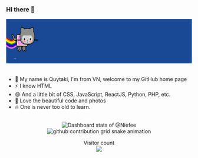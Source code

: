 ### Hi there 👋

<!--
**Niefee/niefee** is a ✨ _special_ ✨ repository because its `README.md` (this file) appears on your GitHub profile.

Here are some ideas to get you started:

- 🔭 I’m currently working on ...
- 🌱 I’m currently learning ...
- 👯 I’m looking to collaborate on ...
- 🤔 I’m looking for help with ...
- 💬 Ask me about ...
- 📫 How to reach me: ...
- 😄 Pronouns: ...
- ⚡ Fun fact: ...
- thanks profile template from Niefee : https://github.com/Niefee/niefee
-->

<div align="center">
    <img src="https://raw.githubusercontent.com/Quytaki/Quytaki/main/assets/fly.webp" height="120px" />
</div>

<br/>

- 🌱 My name is Quytaki, I'm from VN, welcome to my GitHub home page
- ⚡ I know HTML
- 😄 And a little bit of CSS, JavaScript, ReactJS, Python, PHP, etc.
- 💖 Love the beautiful code and photos
- 🔥 One is never too old to learn.

<br/>

<div align="center">
    <a _href="https://next.ossinsight.io/widgets/official/compose-user-dashboard-stats?user_id=10347495" target="_blank" style="display: block" align="center">
      <picture>
        <source media="(prefers-color-scheme: dark)" srcset="https://next.ossinsight.io/widgets/official/compose-user-dashboard-stats/thumbnail.png?user_id=10347495&image_size=auto&color_scheme=dark" width="771" height="auto">
        <img alt="Dashboard stats of @Niefee" src="https://next.ossinsight.io/widgets/official/compose-user-dashboard-stats/thumbnail.png?user_id=10347495&image_size=auto&color_scheme=dark" width="771" height="auto">
      </picture>
    </a>
</div>



<div align="center">
    <picture align="center">
      <source media="(prefers-color-scheme: dark)" srcset="https://raw.githubusercontent.com/Quytaki/Quytaki/main/assets/github-contribution-grid-snake.svg">
      <source media="(prefers-color-scheme: light)" srcset="https://raw.githubusercontent.com/Quytaki/Quytaki/main/assets/github-contribution-grid-snake.svg">
      <img alt="github contribution grid snake animation" src="https://raw.githubusercontent.com/Quytaki/Quytaki/main/assets/assets/github-contribution-grid-snake.svg">
    </picture>
</div>


<p align="center"> 
  <div align="center">Visitor count</div>
  <div align="center">
    <img src="https://profile-counter.glitch.me/Quytaki/count.svg"/>
  </div> 
</p>
